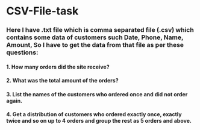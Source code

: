 # CSV-File-task
### Here I have .txt file which is comma separated file (.csv) which contains some data of customers such Date, Phone, Name, Amount, So I have to get the data from that file as per these questions:
#### 1. How many orders did the site receive?
#### 2. What was the total amount of the orders?
#### 3. List the names of the customers who ordered once and did not order again.
#### 4. Get a distribution of customers who ordered exactly once, exactly twice and so on up to 4 orders and group the rest as 5 orders and above.
